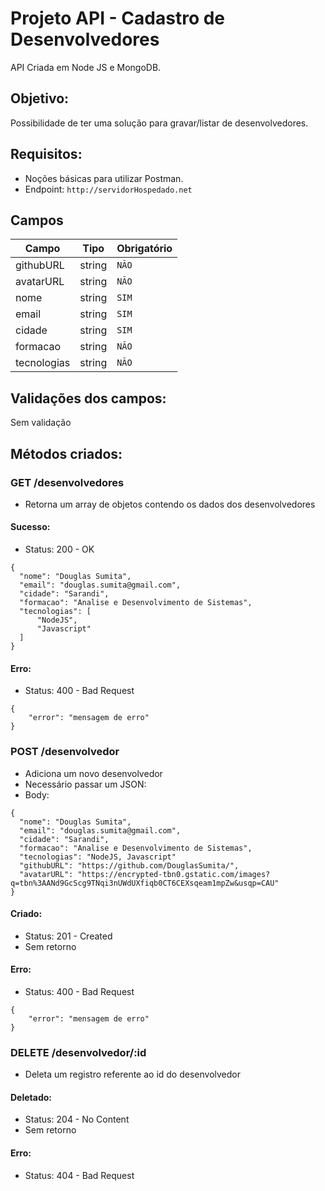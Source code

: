 # Projeto API - Cadastro de Desenvolvedores
API Criada em Node JS e MongoDB.

## Objetivo: 
Possibilidade de ter uma solução para gravar/listar de desenvolvedores.

## Requisitos:
* Noções básicas para utilizar Postman.
* Endpoint: `http://servidorHospedado.net`

## Campos

| Campo             | Tipo   | Obrigatório |
|-------------------|--------|-------------|
| githubURL         | string | `NÃO`       |
| avatarURL         | string | `NÃO`       |
| nome              | string | `SIM`       |
| email             | string | `SIM`       |
| cidade            | string | `SIM`       |
| formacao          | string | `NÃO`       |
| tecnologias       | string | `NÃO`       |

## Validações dos campos:
Sem validação

## Métodos criados:

### GET /desenvolvedores
* Retorna um array de objetos contendo os dados dos desenvolvedores
#### Sucesso:
* Status: 200 - OK
```
{
  "nome": "Douglas Sumita",
  "email": "douglas.sumita@gmail.com",
  "cidade": "Sarandi",
  "formacao": "Analise e Desenvolvimento de Sistemas",
  "tecnologias": [
      "NodeJS",
      "Javascript"
  ]
}
```

#### Erro: 
* Status: 400 - Bad Request
```
{
    "error": "mensagem de erro"
}
```

### POST /desenvolvedor
* Adiciona um novo desenvolvedor
* Necessário passar um JSON:
* Body:
```
{
  "nome": "Douglas Sumita",
  "email": "douglas.sumita@gmail.com",
  "cidade": "Sarandi",
  "formacao": "Analise e Desenvolvimento de Sistemas",
  "tecnologias": "NodeJS, Javascript"
  "githubURL": "https://github.com/DouglasSumita/",
  "avatarURL": "https://encrypted-tbn0.gstatic.com/images?q=tbn%3AANd9GcScg9TNqi3nUWdUXfiqb0CT6CEXsqeam1mpZw&usqp=CAU"
}
```
#### Criado:
* Status: 201 - Created
* Sem retorno

#### Erro: 
* Status: 400 - Bad Request
```
{
    "error": "mensagem de erro"
}
```

### DELETE /desenvolvedor/:id
* Deleta um registro referente ao id do desenvolvedor

#### Deletado:
* Status: 204 - No Content
* Sem retorno

#### Erro: 
* Status: 404 - Bad Request
